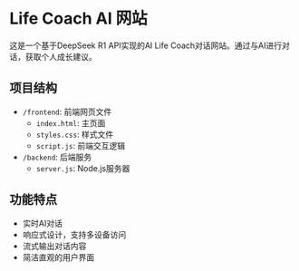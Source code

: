 # Life Coach AI 网站

这是一个基于DeepSeek R1 API实现的AI Life Coach对话网站。通过与AI进行对话，获取个人成长建议。

## 项目结构
- `/frontend`: 前端网页文件
  - `index.html`: 主页面
  - `styles.css`: 样式文件
  - `script.js`: 前端交互逻辑
- `/backend`: 后端服务
  - `server.js`: Node.js服务器

## 功能特点
- 实时AI对话
- 响应式设计，支持多设备访问
- 流式输出对话内容
- 简洁直观的用户界面